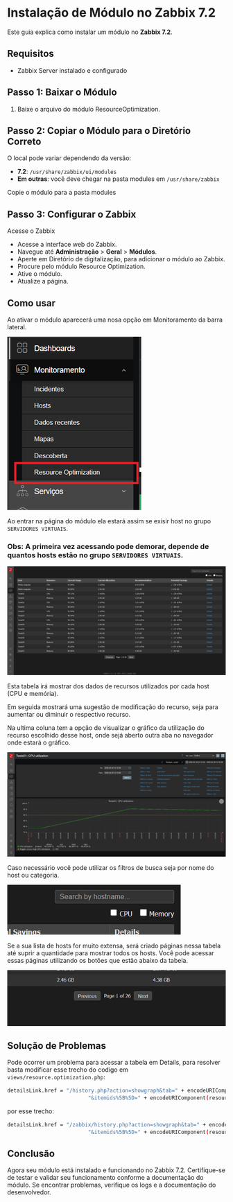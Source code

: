 # Instalação de Módulo no Zabbix 7.2

Este guia explica como instalar um módulo no **Zabbix 7.2**.

## Requisitos

- Zabbix Server instalado e configurado

## Passo 1: Baixar o Módulo

1. Baixe o arquivo do módulo ResourceOptimization.

## Passo 2: Copiar o Módulo para o Diretório Correto

O local pode variar dependendo da versão:

- **7.2**: `/usr/share/zabbix/ui/modules`
- **Em outras**: você deve chegar na pasta modules em `/usr/share/zabbix`

Copie o módulo para a pasta modules

## Passo 3: Configurar o Zabbix

Acesse o Zabbix

- Acesse a interface web do Zabbix.
- Navegue até **Administração** > **Geral** > **Módulos**.
- Aperte em Diretõrio de digitalização, para adicionar o módulo ao Zabbix.
- Procure pelo módulo Resource Optimization.
- Ative o módulo.
- Atualize a página.

## Como usar

Ao ativar o módulo aparecerá uma nosa opção em Monitoramento da barra lateral.

![sidebar](assets/sidebar.png)

Ao entrar na página do módulo ela estará assim se exisir host no grupo `SERVIDORES VIRTUAIS`.

### Obs: A primeira vez acessando pode demorar, depende de quantos hosts estão no grupo `SERVIDORES VIRTUAIS`.

![ResourceOptimization](assets/image.png)

Esta tabela irá mostrar dos dados de recursos utilizados por cada host (CPU e memória).

Em seguida mostrará uma sugestão de modificação do recurso, seja para aumentar ou diminuir o respectivo recurso.

Na ultima coluna tem a opção de visualizar o gráfico da utilização do recurso escolhido desse host, onde sejá aberto outra aba no navegador onde estará o gráfico.

![ResourceOptimization](assets/details.png)

Caso necessário você pode utilizar os filtros de busca seja por nome do host ou categoria.

![ResourceOptimization](assets/filtros.png)

Se a sua lista de hosts for muito extensa, será criado páginas nessa tabela até suprir a quantidade para mostrar todos os hosts. Você pode acessar essas páginas utilizando os botões que estão abaixo da tabela.

![ResourceOptimization](assets/pags.png)

## Solução de Problemas

Pode ocorrer um problema para acessar a tabela em Details, para resolver basta modificar esse trecho do codigo em `views/resource.optimization.php`:


  ```bash
  detailsLink.href = "/history.php?action=showgraph&tab=" + encodeURIComponent(tabParam) +
                            "&itemids%5B%5D=" + encodeURIComponent(resourceItemid);
  ```

  por esse trecho:

  ```bash
  detailsLink.href = "/zabbix/history.php?action=showgraph&tab=" + encodeURIComponent(tabParam) +
                            "&itemids%5B%5D=" + encodeURIComponent(resourceItemid);
  ```

## Conclusão

Agora seu módulo está instalado e funcionando no Zabbix 7.2. Certifique-se de testar e validar seu funcionamento conforme a documentação do módulo. Se encontrar problemas, verifique os logs e a documentação do desenvolvedor.


